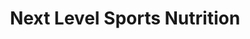 ---
title: "Next Level Sports Nutrition"
url: /elizabethtown/next-level-sports-nutrition/
shop: nutrition supplements
---